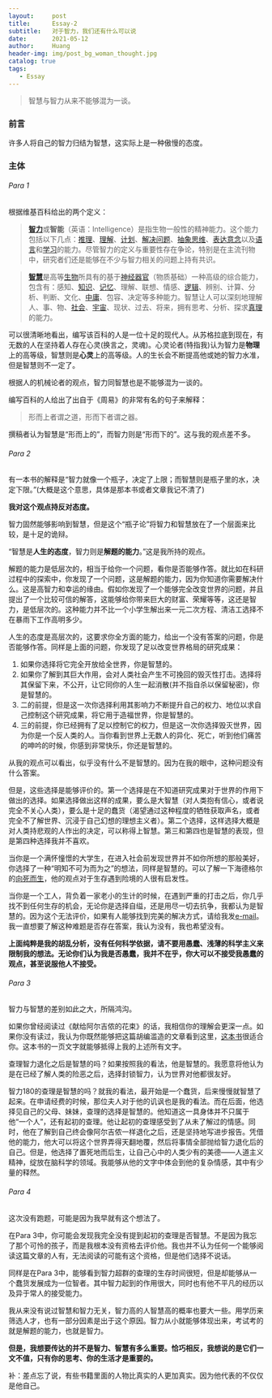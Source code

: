 ```yaml
---
layout:     post
title:      Essay-2
subtitle:   对于智力，我们还有什么可以说
date:       2021-05-12
author:     Huang
header-img: img/post_bg_woman_thought.jpg
catalog: true
tags:
   - Essay
---
```


> 智慧与智力从来不能够混为一谈。

### 前言

许多人将自己的智力归结为智慧，这实际上是一种傲慢的态度。

### 主体

###### Para 1

根据维基百科给出的两个定义：

> [**智力**](https://zh.wikipedia.org/wiki/%E6%99%BA%E5%8A%9B)或**智能**（英语：Intelligence）是指生物一般性的精神能力。这个能力包括以下几点：[推理](https://zh.wikipedia.org/wiki/推理)、[理解](https://zh.wikipedia.org/wiki/理解)、[计划](https://zh.wikipedia.org/wiki/计划)、[解决问题](https://zh.wikipedia.org/wiki/解决问题)、[抽象思维](https://zh.wikipedia.org/w/index.php?title=抽象思维&action=edit&redlink=1)、[表达意念](https://zh.wikipedia.org/w/index.php?title=表达意念&action=edit&redlink=1)以及[语言](https://zh.wikipedia.org/wiki/语言)和[学习](https://zh.wikipedia.org/wiki/学习)的能力。尽管智力的定义与重要性存在争论，特别是在主流刊物中，研究者们还是能够在不少与智力相关的问题上持有共识。

> [**智慧**](https://zh.wikipedia.org/wiki/%E6%99%BA%E6%85%A7)是高等[生物](https://zh.wikipedia.org/wiki/生物)所具有的基于[神经器官](https://zh.wikipedia.org/wiki/神经器官)（物质基础）一种高级的综合能力，包含有：感知、[知识](https://zh.wikipedia.org/wiki/知识)、[记忆](https://zh.wikipedia.org/wiki/记忆)、理解、联想、情感、[逻辑](https://zh.wikipedia.org/wiki/逻辑)、辨别、计算、分析、判断、文化、[中庸](https://zh.wikipedia.org/wiki/中庸)、包容、决定等多种能力。智慧让人可以深刻地理解人、事、物、[社会](https://zh.wikipedia.org/wiki/社会)、[宇宙](https://zh.wikipedia.org/wiki/宇宙)、现状、过去、将来，拥有思考、分析、探求[真理](https://zh.wikipedia.org/wiki/真理)的能力。

可以很清晰地看出，编写该百科的人是一位十足的现代人。从苏格拉底到现在，有无数的人在坚持着人存在心灵(换言之，灵魂)。心灵论者(特指我)认为智力是**物理**上的高等级，智慧则是**心灵**上的高等级。人的生长会不断提高他或她的智力水准，但是智慧则不一定了。

根据人的机械论者的观点，智力同智慧也是不能够混为一谈的。

编写百科的人给出了出自于《周易》的非常有名的句子来解释：

> 形而上者谓之道，形而下者谓之器。

撰稿者认为智慧是“形而上的”，而智力则是“形而下的”。这与我的观点差不多。

###### Para 2

有一本书的解释是“智力就像一个瓶子，决定了上限；而智慧则是瓶子里的水，决定下限。”(大概是这个意思，具体是那本书或者文章我记不清了)

**我对这个观点持反对态度。**

智力固然能够影响到智慧，但是这个“瓶子论”将智力和智慧放在了一个层面来比较，是十足的诡辩。

“智慧是**人生的态度**，智力则是**解题的能力**。”这是我所持的观点。

解题的能力是低层次的，相当于给你一个问题，看你是否能够作答。就比如在科研过程中的探索中，你发现了一个问题，这是解题的能力，因为你知道你需要解决什么。这是高智力和幸运的缘由。假如你发现了一个能够完全改变世界的问题，并且提出了一个比较可信的解答，这能够给你带来巨大的财富、荣耀等等，这还是智力，是低层次的。这种能力并不比一个小学生解出来一元二次方程、清洁工选择不在暴雨下工作高明多少。

人生的态度是高层次的，这要求你全方面的能力，给出一个没有答案的问题，你是否能够作答。同样是上面的问题，你发现了足以改变世界格局的研究成果：

1. 如果你选择将它完全开放给全世界，你是智慧的。
2. 如果你了解到其巨大作用，会对人类社会产生不可挽回的毁灭性打击。选择将其保留下来，不公开，让它同你的人生一起消散(并不指自杀以保留秘密)，你是智慧的。
3. 二的前提，但是这一次你选择利用其影响力不断提升自己的权力、地位以求自己控制这个研究成果，将它用于造福世界，你是智慧的。
4. 三的前提，你已经拥有了足以控制它的权力，但是这一次你选择毁灭世界，因为你是一个反人类的人。当你看到世界上无数人的异化、死亡，听到他们痛苦的呻吟的时候，你感到非常快乐，你还是智慧的。

从我的观点可以看出，似乎没有什么不是智慧的。因为在我的眼中，这种问题没有什么答案。

但是，这些选择是能够评价的。第一个选择是在不知道研究成果对于世界的作用下做出的选择。如果选择做出这样的成果，要么是大智慧（对人类抱有信心，或者说完全不关心人类），要么是十足的蠢货（渴望通过这种程度的牺牲获取声名，或者完全不了解世界、沉浸于自己幻想的理想主义者）。第二个选择，这样选择大概是对人类持悲观的人作出的决定，可以称得上智慧。第三和第四也是智慧的表现，但是第四种选择我并不喜欢。

当你是一个满怀憧憬的大学生，在进入社会前发现世界并不如你所想的那般美好，你选择了一种“明知不可为而为之”的想法，同样是智慧的。可以了解一下海德格尔的[向死而生](https://baike.baidu.com/item/%E5%90%91%E6%AD%BB%E8%80%8C%E7%94%9F/4415277)，他的观点对于生存遇到险境的人很有启发性。

当你是一个工人，背负着一家老小的生计的时候，在遇到严重的打击之后，你几乎找不到任何生存的机会，无论你是选择自缢，还是用尽一切去抗争，我都认为是智慧的。因为这个无法评价，如果有人能够找到完美的解决方式，请给我发[e-mail](mailto:0711feiyu@gmail.com)。我一直想要了解这种难题是否存在答案，我认为没有，我也希望没有。

**上面纯粹是我的胡乱分析，没有任何科学依据，请不要用愚蠢、浅薄的科学主义来限制我的想法。无论你们认为我是否愚蠢，我并不在乎，你大可以不接受我愚蠢的观点，甚至说服他人不接受。**

###### Para 3

智力与智慧的差别如此之大，所隔鸿沟。

如果你曾经阅读过《献给阿尔吉侬的花束》的话，我相信你的理解会更深一点。如果你没有读过，我认为你既然能够把这篇胡编滥造的文章看到这里，[这本书](https://weread.qq.com/web/appreader/03b326005d170703ba15f85?wtype=mpArticle)很适合你。这本书的一页文字就能够抵得上我的上述所有文字。

查理智力退化之后是智慧的吗？如果按照我的看法，他是智慧的。我愿意将他认为是在已经了解人类的险恶之后，选择封锁智力，认为世界对他都很友好。

智力180的查理是智慧的吗？就我的看法，最开始是一个蠢货，后来慢慢就智慧了起来。在申请经费的时候，那位夫人对于他的讥讽也是我的看法。而在后面，他选择见自己的父母、妹妹，查理的选择是智慧的。他知道这一具身体并不只属于他“一个人”，还有起初的查理。他让起初的查理感受到了从未了解过的情感。同时，他在了解到自己终会像阿尔吉侬一样退化之后，还是坚持地写进步报告。凭借他的能力，他大可以将这个世界弄得天翻地覆，然后将事情全部抛给智力退化后的自己。但是，他选择了置死地而后生，让自己心中的人类少有的美德——人道主义精神，绽放在脑科学的领域。我能够从他的文字中体会到他的复杂情感，其中有少量的释然。

###### Para 4

这次没有跑题，可能是因为我早就有这个想法了。

在Para 3中，你可能会发现我完全没有提到起初的查理是否智慧。不是因为我忘了那个可怜的孩子，而是我根本没有资格去评价他。我也并不认为任何一个能够阅读这篇文章的人有，无法阅读的可能有这个资格，但是他们选择不说话。

同样是在Para 3中，能够看到智力超群的查理的生存时间很短，但是却能够从一个蠢货发展成为一位智者。其中智力起到的作用很大，同时也有他不平凡的经历以及异于常人的接受能力。

我从来没有说过智慧和智力无关，智力高的人智慧高的概率也要大一些。用学历来筛选人才，也有一部分因素是出于这个原因。智力从小就能够体现出来，考试考的就是解题的能力，也就是智力。

**但是，我想要传达的并不是智力、智慧有多么重要。恰巧相反，我想说的是它们一文不值，只有你的思考、你的生活才是重要的。**

补：差点忘了说，有些书籍里面的人物比真实的人更加真实。因为他代表的不仅仅是他自己。
